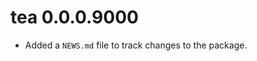 <!-- NEWS.md is maintained by https://fledge.cynkra.com, contributors should not edit this file -->

# tea 0.0.0.9000

* Added a `NEWS.md` file to track changes to the package.
